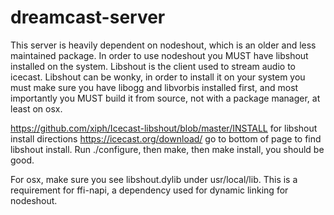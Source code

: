 # dreamcast-server
This server is heavily dependent on nodeshout, which is an older and less maintained package. 
In order to use nodeshout you MUST have libshout installed on the system. Libshout is the client used to stream audio to icecast. Libshout can be wonky, in order to install it on your system you must make sure you have libogg and libvorbis installed first, and most importantly you MUST build it from source, not with a package manager, at least on osx.

https://github.com/xiph/Icecast-libshout/blob/master/INSTALL for libshout install directions
https://icecast.org/download/ go to bottom of page to find libshout install. Run ./configure, then make, then make install, you should be good.

For osx, make sure you see libshout.dylib under usr/local/lib. This is a requirement for ffi-napi, a dependency used for dynamic linking for nodeshout.
